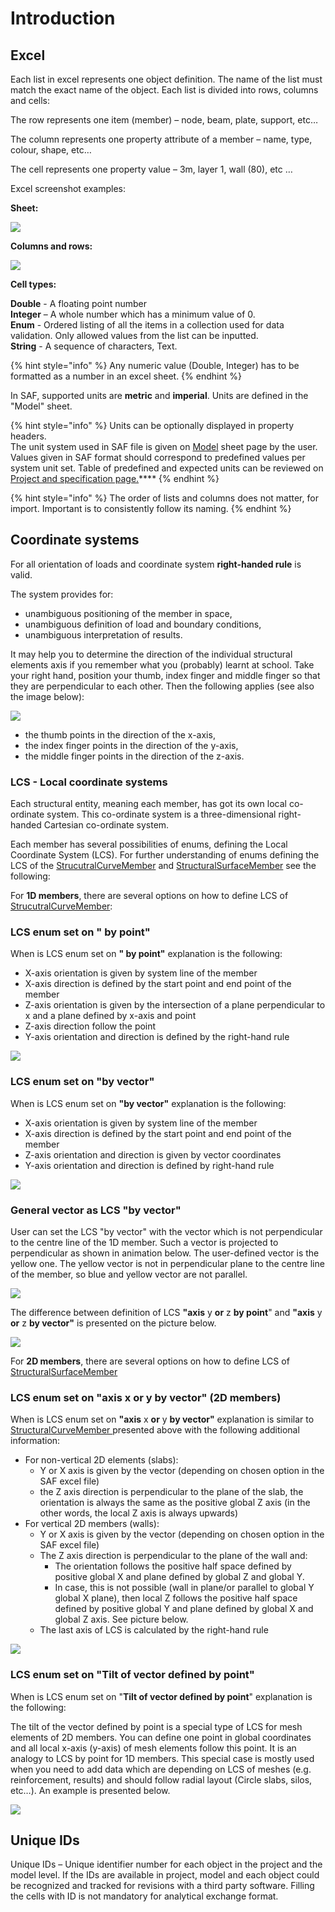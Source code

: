 # Introduction

## Excel

Each list in excel represents one object definition. The name of the list must match the exact name of the object. Each list is divided into rows, columns and cells:

The row represents one item \(member\) – node, beam, plate, support, etc…

The column represents one property attribute of a member – name, type, colour, shape, etc…

The cell represents one property value – 3m, layer 1, wall \(80\), etc …

Excel screenshot examples:

**Sheet:**

![](../.gitbook/assets/3_introduction_sheet.png)

**Columns and rows:**

![](../.gitbook/assets/3_introduction_columnsandrows.png)

**Cell types:**

**Double** - A floating point number  
**Integer** – A whole number which has a minimum value of 0.  
**Enum** - Ordered listing of all the items in a collection used for data validation. Only allowed values from the list can be inputted.  
**String** - A sequence of characters, Text.

{% hint style="info" %}
Any numeric value \(Double, Integer\) has to be formatted as a number in an excel sheet.
{% endhint %}

In SAF, supported units are **metric** and **imperial**. Units are defined in the "Model" sheet.

{% hint style="info" %}
Units can be optionally displayed in property headers.  
The unit system used in SAF file is given on [Model](https://saf.guide/Content/2_Project%20and%20model%20specifications.htm) sheet page by the user.  
Values given in SAF format should correspond to predefined values per system unit set. Table of predefined and expected units can be reviewed on [Project and specification page.](https://saf.guide/Content/2_Project%20and%20model%20specifications.htm)\*\*\*\*
{% endhint %}

{% hint style="info" %}
The order of lists and columns does not matter, for import. Important is to consistently follow its naming.
{% endhint %}

## **Coordinate systems**

For all orientation of loads and coordinate system **right-handed rule** is valid.

The system provides for:

* unambiguous positioning of the member in space,
* unambiguous definition of load and boundary conditions,
* unambiguous interpretation of results.

It may help you to determine the direction of the individual structural elements axis if you remember what you \(probably\) learnt at school. Take your right hand, position your thumb, index finger and middle finger so that they are perpendicular to each other. Then the following applies \(see also the image below\):

![](../.gitbook/assets/3_introduction_righthand.png)

* the thumb points in the direction of the x-axis,
* the index finger points in the direction of the y-axis,
* the middle finger points in the direction of the z-axis.

### **LCS - Local coordinate systems**

Each structural entity, meaning each member, has got its own local co-ordinate system. This co-ordinate system is a three-dimensional right-handed Cartesian co-ordinate system.

Each member has several possibilities of enums, defining the Local Coordinate System \(LCS\). For further understanding of enums defining the LCS of the [StrucutralCurveMember](https://saf.guide/Content/A_Objects/7_StructuralCurveMember.htm) and [StructuralSurfaceMember](https://saf.guide/Content/A_Objects/8_StructuralSurfaceMember.htm) see the following:

For **1D members**, there are several options on how to define LCS of [StrucutralCurveMember](https://saf.guide/Content/A_Objects/7_StructuralCurveMember.htm):

### LCS enum set on **" by point"**

When is LCS enum set on **" by point"** explanation is the following:

* X-axis orientation is given by system line of the member
* X-axis direction is defined by the start point and end point of the member
* Z-axis orientation is given by the intersection of a plane perpendicular to x and a plane defined by x-axis and point
* Z-axis direction follow the point
* Y-axis orientation and direction is defined by the right-hand rule

![](../.gitbook/assets/3_introduction_lcs_by_point.png)

### LCS enum set on **"by vector"**

When is LCS enum set on **"by vector"** explanation is the following:

* X-axis orientation is given by system line of the member
* X-axis direction is defined by the start point and end point of the member
* Z-axis orientation and direction is given by vector coordinates
* Y-axis orientation and direction is defined by right-hand rule

![](../.gitbook/assets/3_introduction_lcs_by_vector_v2.png)

### General vector as LCS **"by vector"**

User can set the LCS "by vector" with the vector which is not perpendicular to the centre line of the 1D member. Such a vector is projected to perpendicular as shown in animation below. The user-defined vector is the yellow one. The yellow vector is not in perpendicular plane to the centre line of the member, so blue and yellow vector are not parallel.

![](../.gitbook/assets/3_introduction_lcs_by_general_vector.gif)

The difference between definition of LCS **"axis** y **or** z **by point**" and **"axis** y **or** z **by vector"** is presented on the picture below.

![](../.gitbook/assets/3_introduction_zbypoint_zbyvector.png)

For **2D members**, there are several options on how to define LCS of [StructuralSurfaceMember](../structural-analysis-elements/structuralsurfacemember.md)

### LCS enum set on **"axis** x **or** y **by vector" \(2D members\)**

When is LCS enum set on **"axis** x **or** y **by vector"** explanation is similar to [StructuralCurveMember ](https://saf.guide/Content/A_Objects/8_StructuralSurfaceMember.htm)presented above with the following additional information:

* For non-vertical 2D elements \(slabs\):
  * Y or X axis is given by the vector \(depending on chosen option in the SAF excel file\)
  * the Z axis direction is perpendicular to the plane of the slab, the orientation is always the same as the positive global Z axis \(in the other words, the local Z axis is always upwards\)
* For vertical 2D members \(walls\):
  * Y or X axis is given by the vector \(depending on chosen option in the SAF excel file\)
  * The Z axis direction is perpendicular to the plane of the wall and:
    * The orientation follows the positive half space defined by positive global X and plane defined by global Z and global Y.
    * In case, this is not possible \(wall in plane/or parallel to global Y global X plane\), then local Z follows the positive half space defined by positive global Y and plane defined by global X and global Z axis. See picture below.
  * The last axis of LCS is calculated by the right-hand rule

![](../.gitbook/assets/3_wall_lcs.png)

### LCS enum set on "**Tilt of vector defined by point**"

When is LCS enum set on "**Tilt of vector defined by point**" explanation is the following:

The tilt of the vector defined by point is a special type of LCS for mesh elements of 2D members. You can define one point in global coordinates and all local x-axis \(y-axis\) of mesh elements follow this point. It is an analogy to LCS by point for 1D members. This special case is mostly used when you need to add data which are depending on LCS of meshes \(e.g. reinforcement, results\) and should follow radial layout \(Circle slabs, silos, etc…\). An example is presented below.

![](../.gitbook/assets/3_introduction_tilt_of-vector.png)

## **Unique IDs**

Unique IDs – Unique identifier number for each object in the project and the model level. If the IDs are available in project, model and each object could be recognized and tracked for revisions with a third party software. Filling the cells with ID is not mandatory for analytical exchange format.

